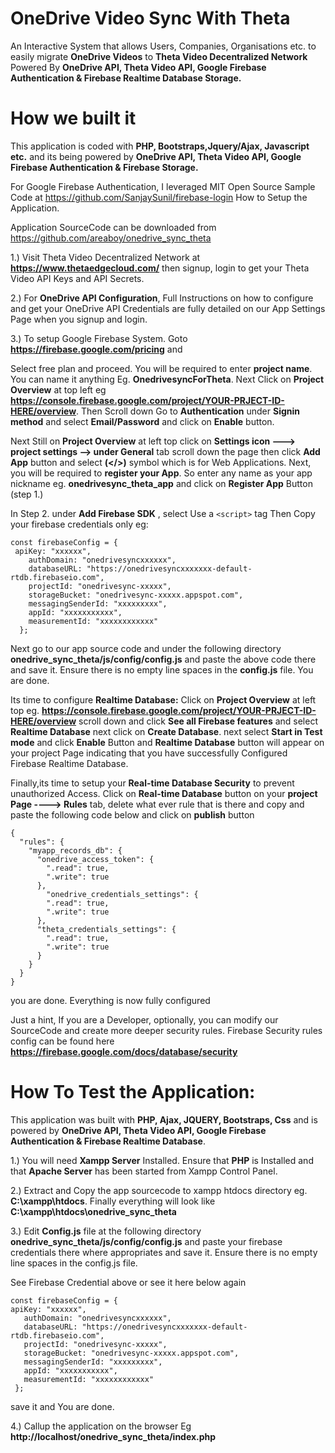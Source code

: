 # OneDrive Video Sync With Theta
An Interactive System that allows Users, Companies, Organisations etc. to easily migrate **OneDrive Videos** to **Theta Video Decentralized Network** Powered By
**OneDrive API, Theta Video API, Google Firebase Authentication & Firebase Realtime Database Storage.**

# How we built it

This application is coded with **PHP, Bootstraps,Jquery/Ajax, Javascript etc.** and its being powered by **OneDrive API, Theta Video API, Google Firebase Authentication & Firebase Storage.**

For Google Firebase Authentication, I leveraged MIT Open Source Sample Code at https://github.com/SanjaySunil/firebase-login
How to Setup the Application.

Application SourceCode can be downloaded from https://github.com/areaboy/onedrive_sync_theta



1.) Visit Theta Video Decentralized Network at **https://www.thetaedgecloud.com/** then signup, login to get your Theta Video API Keys and API Secrets.

2.) For **OneDrive API Configuration**, Full Instructions on how to configure and get your OneDrive API Credentials are fully detailed on our App Settings Page when you signup and login.

3.) To setup Google Firebase System. Goto **https://firebase.google.com/pricing** and

Select free plan and proceed. You will be required to enter **project name**. You can name it anything Eg. **OnedrivesyncForTheta**.
Next Click on **Project Overview** at top left eg **https://console.firebase.google.com/project/YOUR-PRJECT-ID-HERE/overview**. Then Scroll down Go to **Authentication** under **Signin method** and select **Email/Password** and click on **Enable** button.

Next Still on **Project Overview** at left top click on **Settings icon ---> project settings --> under General** tab scroll down the page then click **Add App** button and select **(</>)** symbol which is for Web Applications. Next, you will be required to **register your App**. So enter any name as your app nickname eg. **onedrivesync_theta_app** and click on **Register App** Button (step 1.)

In Step 2. under **Add Firebase SDK** , select Use a ```<script>``` tag Then Copy your firebase credentials only eg:

```
const firebaseConfig = {
 apiKey: "xxxxxx",
    authDomain: "onedrivesyncxxxxxx",
    databaseURL: "https://onedrivesyncxxxxxxx-default-rtdb.firebaseio.com",
    projectId: "onedrivesync-xxxxx",
    storageBucket: "onedrivesync-xxxxx.appspot.com",
    messagingSenderId: "xxxxxxxxx",
    appId: "xxxxxxxxxxx",
    measurementId: "xxxxxxxxxxxx"
  };

```
Next go to our app source code and under the following directory **onedrive_sync_theta/js/config/config.js** and paste the above code there and save it. Ensure there is no empty line spaces in the **config.js** file. You are done.

Its time to configure **Realtime Database:** Click on **Project Overview** at left top eg. **https://console.firebase.google.com/project/YOUR-PRJECT-ID-HERE/overview** scroll down and click **See all Firebase features** and select **Realtime Database** next click on **Create Database**. next select **Start in Test mode** and click **Enable** Button and **Realtime Database** button will appear on your project Page indicating that you have successfully Configured Firebase Realtime Database.

Finally,its time to setup your **Real-time Database Security** to prevent unauthorized Access. Click on **Real-time Database** button on your **project Page ----> Rules** tab, delete what ever rule that is there and copy and paste the following code below and click on **publish** button
```
{
  "rules": {
    "myapp_records_db": {
      "onedrive_access_token": {
        ".read": true,
        ".write": true
      },
        "onedrive_credentials_settings": {
        ".read": true,
        ".write": true
      },
      "theta_credentials_settings": {
        ".read": true,
        ".write": true
      }
    }
  }
}

```
you are done. Everything is now fully configured

Just a hint, If you are a Developer, optionally, you can modify our SourceCode and create more deeper security rules. Firebase Security rules config can be found here **https://firebase.google.com/docs/database/security**

# How To Test the Application:

This application was built with **PHP, Ajax, JQUERY, Bootstraps, Css** and is powered by **OneDrive API, Theta Video API, 
Google Firebase Authentication & Firebase Realtime Database**.


1.) You will need **Xampp Server** Installed.  Ensure that **PHP** is Installed and that **Apache Server** has been started from Xampp Control Panel.

2.) Extract and Copy the app sourcecode to xampp htdocs directory eg. **C:\xampp\htdocs**. Finally everything will look like
**C:\xampp\htdocs\onedrive_sync_theta**

3.) Edit **Config.js** file at the following directory **onedrive_sync_theta/js/config/config.js** and paste your firebase credentials there where appropriates
 and save it. Ensure there is no empty line spaces in the config.js file. 
 
See Firebase Credential above or see it here below again

 ```
const firebaseConfig = {
 apiKey: "xxxxxx",
    authDomain: "onedrivesyncxxxxxx",
    databaseURL: "https://onedrivesyncxxxxxxx-default-rtdb.firebaseio.com",
    projectId: "onedrivesync-xxxxx",
    storageBucket: "onedrivesync-xxxxx.appspot.com",
    messagingSenderId: "xxxxxxxxx",
    appId: "xxxxxxxxxxx",
    measurementId: "xxxxxxxxxxxx"
  };

```
save it and You are done.



4.) Callup the application on the browser Eg **http://localhost/onedrive_sync_theta/index.php**

